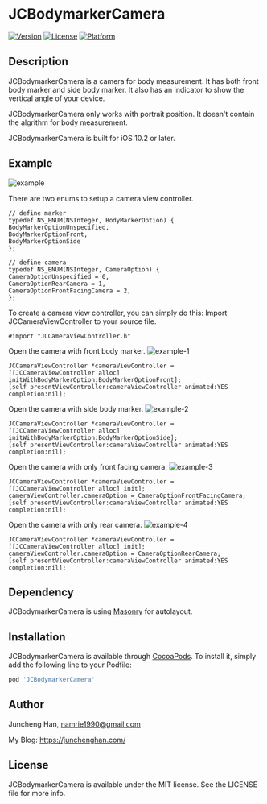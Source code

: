 # JCBodymarkerCamera

[![Version](https://img.shields.io/cocoapods/v/JCBodymarkerCamera.svg?style=flat)](https://cocoapods.org/pods/JCBodymarkerCamera)
[![License](https://img.shields.io/cocoapods/l/JCBodymarkerCamera.svg?style=flat)](https://cocoapods.org/pods/JCBodymarkerCamera)
[![Platform](https://img.shields.io/cocoapods/p/JCBodymarkerCamera.svg?style=flat)](https://cocoapods.org/pods/JCBodymarkerCamera)

## Description
JCBodymarkerCamera is a camera for body measurement. It has both front body marker and side body marker. It also has an indicator to show the vertical angle of your device.

JCBodymarkerCamera only works with portrait position. It doesn't contain the algrithm for body measurement.

JCBodymarkerCamera is built for iOS 10.2 or later.

## Example

![example]()

There are two enums to setup a camera view controller.

```objc
// define marker
typedef NS_ENUM(NSInteger, BodyMarkerOption) {
BodyMarkerOptionUnspecified,
BodyMarkerOptionFront,
BodyMarkerOptionSide
};

// define camera
typedef NS_ENUM(NSInteger, CameraOption) {
CameraOptionUnspecified = 0,
CameraOptionRearCamera = 1,
CameraOptionFrontFacingCamera = 2,
};
```
To create a camera view controller, you can simply do this:
Import JCCameraViewController to your source file.
```objc
#import "JCCameraViewController.h"
```
Open the camera with front body marker.
![example-1]()
```objc
JCCameraViewController *cameraViewController = [[JCCameraViewController alloc] initWithBodyMarkerOption:BodyMarkerOptionFront];
[self presentViewController:cameraViewController animated:YES completion:nil];
```  
Open the camera with side body marker.
![example-2]()
```objc
JCCameraViewController *cameraViewController = [[JCCameraViewController alloc] initWithBodyMarkerOption:BodyMarkerOptionSide];
[self presentViewController:cameraViewController animated:YES completion:nil];
```
Open the camera with only front facing camera.
![example-3]()
```objc
JCCameraViewController *cameraViewController = [[JCCameraViewController alloc] init];
cameraViewController.cameraOption = CameraOptionFrontFacingCamera;
[self presentViewController:cameraViewController animated:YES completion:nil];
```
Open the camera with only rear camera.
![example-4]()
```objc
JCCameraViewController *cameraViewController = [[JCCameraViewController alloc] init];
cameraViewController.cameraOption = CameraOptionRearCamera;
[self presentViewController:cameraViewController animated:YES completion:nil];
```

## Dependency

JCBodymarkerCamera is using [Masonry](https://cocoapods.org/pods/Masonry) for autolayout. 

## Installation

JCBodymarkerCamera is available through [CocoaPods](https://cocoapods.org). To install
it, simply add the following line to your Podfile:

```ruby
pod 'JCBodymarkerCamera'
```

## Author

Juncheng Han, namrie1990@gmail.com

My Blog:
https://junchenghan.com/

## License

JCBodymarkerCamera is available under the MIT license. See the LICENSE file for more info.
